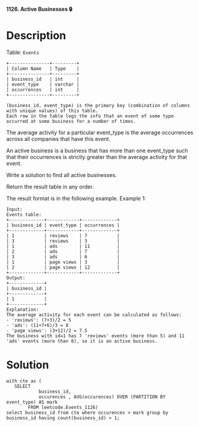**1126. Active Businesses 🔒**

# Description
Table: `Events`


```
+---------------+---------+
| Column Name   | Type    |
+---------------+---------+
| business_id   | int     |
| event_type    | varchar |
| occurrences   | int     | 
+---------------+---------+

(business_id, event_type) is the primary key (combination of columns with unique values) of this table.
Each row in the table logs the info that an event of some type occurred at some business for a number of times.
```

The average activity for a particular event_type is the average occurrences across all companies that have this event.

An active business is a business that has more than one event_type such that their occurrences is strictly greater than the average activity for that event.

Write a solution to find all active businesses.

Return the result table in any order.

The result format is in the following example.
Example 1:

```
Input: 
Events table:
+-------------+------------+-------------+
| business_id | event_type | occurrences |
+-------------+------------+-------------+
| 1           | reviews    | 7           |
| 3           | reviews    | 3           |
| 1           | ads        | 11          |
| 2           | ads        | 7           |
| 3           | ads        | 6           |
| 1           | page views | 3           |
| 2           | page views | 12          |
+-------------+------------+-------------+
Output: 
+-------------+
| business_id |
+-------------+
| 1           |
+-------------+
Explanation:  
The average activity for each event can be calculated as follows:
- 'reviews': (7+3)/2 = 5
- 'ads': (11+7+6)/3 = 8
- 'page views': (3+12)/2 = 7.5
The business with id=1 has 7 'reviews' events (more than 5) and 11 'ads' events (more than 8), so it is an active business.
```

# Solution

```
with cte as (
   SELECT
            business_id,
            occurences , AVG(occurences) OVER (PARTITION BY event_type) AS mark
        FROM leetcode.Events_1126)
select business_id from cte where occurences > mark group by business_id having count(business_id) > 1;
```
